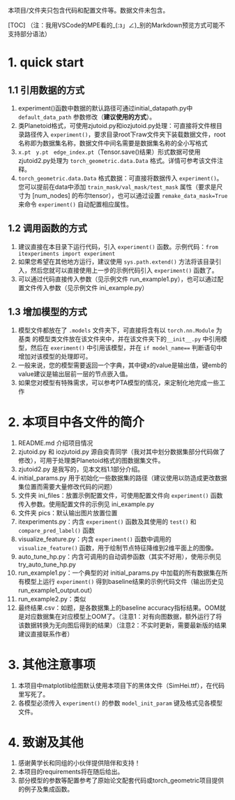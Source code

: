 本项目/文件夹只包含代码和配置文件等。数据文件未包含。

[TOC]
（注：我用VSCode的MPE看的_(:з」∠)_别的Markdown预览方式可能不支持部分语法）

# 1. quick start
## 1.1 引用数据的方式
1. experiment()函数中数据的默认路径可通过initial_datapath.py中 `default_data_path` 参数修改（**建议使用的方式**）。
2. 类Planetoid格式，可使用zjutoid.py和iozjutoid.py处理：可直接将文件根目录路径传入 `experiment()`，要求目录root下raw文件夹下装载数据文件，root名称即为数据集名称，数据文件中间名需要是数据集名称的全小写格式
3. `x.pt` &nbsp; `y.pt` &nbsp; `edge_index.pt`（Tensor.save()结果）形式数据可使用zjutoid2.py处理为 `torch_geometric.data.Data` 格式。详情可参考该文件注释。
4. `torch_geometric.data.Data` 格式数据：可直接将数据传入 `experiment()`。
您可以提前在data中添加 `train_mask/val_mask/test_mask` 属性（要求是尺寸为 [num_nodes] 的布尔tensor），也可以通过设置 `remake_data_mask=True` 来命令 `experiment()` 自动配置相应属性。
## 1.2 调用函数的方式
1. 建议直接在本目录下运行代码，引入 `experiment()` 函数。示例代码：`from itexperiments import experiment`
2. 如果您希望在其他地方运行，建议使用 `sys.path.extend()` 方法将该目录引入，然后您就可以直接使用上一步的示例代码引入 `experiment()` 函数了。
3. 可以通过代码直接传入参数（见示例文件 run_example1.py），也可以通过配置文件传入参数（见示例文件 ini_example.py）
## 1.3 增加模型的方式
1. 模型文件都放在了 `.models` 文件夹下，可直接将含有以 `torch.nn.Module` 为基类 的模型类文件放在该文件夹中，并在该文件夹下的`__init__.py` 中引用模型，然后在 `exeriment()` 中引用该模型，并在 `if model_name==` 判断语句中增加对该模型的处理即可。
2. 一般来说，您的模型需要返回一个字典，其中键x的value是输出值，键emb的value建议是输出层前一层的节点嵌入值。
3. 如果您对模型有特殊需求，可以参考PTA模型的情况，来定制化地完成一些工作

# 2. 本项目中各文件的简介
1. README.md 介绍项目情况
2. zjutoid.py 和 iozjutoid.py 源自奕青同学（我对其中划分数据集部分代码做了修改），可用于处理类Planetoid格式的图数据集文件。
3. zjutoid2.py 是我写的，见本文档1.1部分介绍。
3. initial_params.py 用于初始化一些数据集的路径（建议使用以防造成更改数据集位置而需要大量修改代码的问题）
4. 文件夹 ini_files：放置示例配置文件，可使用配置文件向 `experiment()` 函数传入参数。使用配置文件的示例见 ini_example.py
5. 文件夹 pics：默认输出图片放置位置
6. itexperiments.py：内含 `experiment()` 函数及其使用的 `test()` 和 `compare_pred_label()` 函数
7. visualize_feature.py：内含 `experiment()` 函数中调用的 `visualize_feature()` 函数，用于绘制节点特征降维到2维平面上的图像。
8. auto_tune_hp.py：内含可调用的自动调参函数（其实不好用），使用示例见 try_auto_tune_hp.py
9. run_example1.py：一个典型的对 initial_params.py 中加载的所有数据集在所有模型上运行 `experiment()` 得到baseline结果的示例代码文件（输出历史见run_example1_output.out）
11. run_example2.py：类似
10. 最终结果.csv：如题，是各数据集上的baseline accuracy指标结果。OOM就是对应数据集在对应模型上OOM了。（注意1：对有向图数据，额外运行了将该数据转换为无向图后得到的结果）（注意2：不实时更新，需要最新版的结果建议直接联系作者）

# 3. 其他注意事项
1. 本项目中matplotlib绘图默认使用本项目下的黑体文件（SimHei.ttf），在代码里写死了。
2. 各模型必须传入 `experiment()` 的参数 `model_init_param` 键及格式见各模型文件。

# 4. 致谢及其他
1. 感谢黄学长和同组的小伙伴提供陪伴和支持！
2. 本项目的requirements将在随后给出。
3. 部分模型的参数等配置参考了原始论文配套代码或torch_geometric项目提供的例子及集成函数。